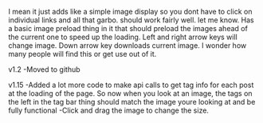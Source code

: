 I mean it just adds like a simple image display so you dont have to click on individual links and all that garbo.
should work fairly well. let me know. 
Has a basic image preload thing in it that should preload the images ahead of the current one to speed up the loading.
Left and right arrow keys will change image. Down arrow key downloads current image.
I wonder how many people will find this or get use out of it.

v1.2
-Moved to github

v1.15
-Added a lot more code to make api calls to get tag info for each post at the loading of the page.
  So now when you look at an image, the tags on the left in the tag bar thing should match the image youre looking at and be 
  fully functional
-Click and drag the image to change the size.
